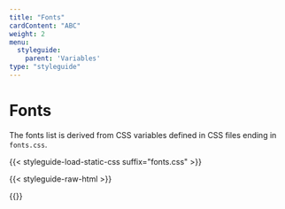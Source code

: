 ```yaml
---
title: "Fonts"
cardContent: "ABC"
weight: 2
menu: 
  styleguide:
    parent: 'Variables'
type: "styleguide"
---
```


# Fonts

The fonts list is derived from CSS variables defined in CSS files ending in `fonts.css`.

{{< styleguide-load-static-css suffix="fonts.css" >}}

{{< styleguide-raw-html >}}
<div class="n-hopin-styleguide-c-fonts-grid n-hopin-styleguide-js-fonts-grid"></div>
{{</ styleguide-raw-html >}}